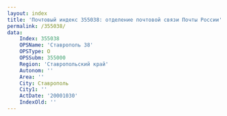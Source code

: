 ```yaml
---
layout: index
title: 'Почтовый индекс 355038: отделение почтовой связи Почты России'
permalink: /355038/
data:
    Index: 355038
    OPSName: 'Ставрополь 38'
    OPSType: О
    OPSSubm: 355000
    Region: 'Ставропольский край'
    Autonom: ''
    Area: ''
    City: Ставрополь
    City1: ''
    ActDate: '20001030'
    IndexOld: ''
---
```

